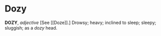 # Dozy

**DOZY**, _adjective_ \[See [[Doze]].\] Drowsy; heavy; inclined to sleep; sleepy; sluggish; as a _dozy_ head.